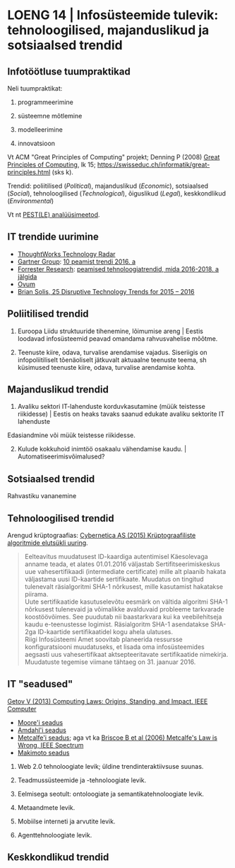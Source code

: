 

# LOENG 14 | Infosüsteemide tulevik: tehnoloogilised, majanduslikud ja sotsiaalsed trendid

## Infotöötluse tuumpraktikad

Neli tuumpraktikat:

1.  programmeerimine

2.  süsteemne mõtlemine

3.  modelleerimine

4.  innovatsioon

Vt ACM "Great Principles of Computing" projekt; Denning P (2008) [Great Principles of Computing](https://denninginstitute.com/pjd/PUBS/ENC/gp08.pdf), lk 15; https://swisseduc.ch/informatik/great-principles.html (sks k).

Trendid: poliitilised (_Political_), majanduslikud (_Economic_), sotsiaalsed (_Social_), tehnoloogilised (_Technological_), õiguslikud (_Legal_), keskkondlikud (_Environmental_)

Vt nt [PEST(LE) analüüsimeetod](https://en.wikipedia.org/wiki/PEST_analysis).

## IT trendide uurimine

- [ThoughtWorks Technology Radar](https://www.thoughtworks.com/radar)
- [Gartner Group](http://www.gartner.com/technology/home.jsp): [10 peamist trendi 2016. a](http://www.gartner.com/newsroom/id/3143521)
- [Forrester Research](https://www.forrester.com/home/): [peamised tehnoloogiatrendid, mida 2016-2018. a jälgida](http://blogs.forrester.com/brian_hopkins/15-09-09-the_top_technology_trends_to_watch_2016_to_2018)
- [Ovum](http://www.ovum.com/)
- [Brian Solis, 25 Disruptive Technology Trends for 2015 – 2016](http://www.briansolis.com/2015/01/25-disruptive-technology-trends-2015-2016/)

## Poliitilised trendid

1) Euroopa Liidu struktuuride tihenemine, lõimumise areng | Eestis loodavad infosüsteemid peavad omandama rahvusvahelise mõõtme.

2) Teenuste kiire, odava, turvalise arendamise vajadus. Siseriigis on infopoliitiliselt tõenäoliselt jätkuvalt aktuaalne teenuste teema, sh küsimused teenuste kiire, odava, turvalise arendamise kohta.

## Majanduslikud trendid

1) Avaliku sektori IT-lahenduste korduvkasutamine (müük teistesse riikidesse) | Eestis on heaks tavaks saanud edukate avaliku sektorite IT lahenduste

Edasiandmine või müük teistesse riikidesse. 

2) Kulude kokkuhoid inimtöö osakaalu vähendamise kaudu. | Automatiseerimisvõimalused?

## Sotsiaalsed trendid

Rahvastiku vananemine 

## Tehnoloogilised trendid

Arengud krüptograafias: [Cybernetica AS (2015) Krüptograafiliste algoritmide elutsükli uuring](https://www.ria.ee/public/RIA/Kruptograafiliste_algoritmide_uuring_2015.pdf).

 > Eelteavitus muudatusest ID-kaardiga autentimisel
 Käesolevaga anname teada, et alates 01.01.2016 väljastab Sertifitseerimiskeskus uue vahesertifikaadi (intermediate certificate) mille alt plaanib hakata väljastama uusi ID-kaartide sertifikaate. Muudatus on tingitud tulenevalt räsialgoritmi SHA-1 nõrkusest, mille kasutamist hakatakse piirama.  
 Uute sertifikaatide kasutuselevõtu eesmärk on vältida algoritmi SHA-1 nõrkusest tulenevaid ja võimalikke avalduvaid probleeme tarkvarade koostöövõimes. See puudutab nii baastarkvara kui ka veebilehitseja kaudu e-teenustesse logimist. Räsialgoritm SHA-1 asendatakse SHA-2ga ID-kaartide sertifikaatidel kogu ahela ulatuses.  
 Riigi Infosüsteemi Amet soovitab planeerida ressursse konfiguratsiooni muudatuseks, et lisada oma infosüsteemides aegsasti uus vahesertifikaat aktsepteeritavate sertifikaatide nimekirja. Muudatuste tegemise viimane tähtaeg on 31. jaanuar 2016.

## IT "seadused"

[Getov V (2013) Computing Laws: Origins, Standing, and Impact. IEEE Computer](http://www.computer.org/csdl/mags/co/2013/12/mco2013120024.pdf)

- [Moore'i seadus](https://en.wikipedia.org/wiki/Moore%27s_law)
- [Amdahl'i seadus](https://en.wikipedia.org/wiki/Amdahl%27s_law)
- [Metcalfe'i seadus](https://en.wikipedia.org/wiki/Metcalfe%27s_law); aga vt ka [Briscoe B et al (2006) Metcalfe's Law is Wrong, IEEE Spectrum](http://spectrum.ieee.org/computing/networks/metcalfes-law-is-wrong)
- [Makimoto seadus](http://xputers.informatik.uni-kl.de/reconfigurable_computing/dagstuhl00ns/tsld034.htm)

1) Web 2.0 tehnoloogiate levik;   üldine  trendinteraktiivsuse   suunas. 

2)  Teadmussüsteemide   ja -tehnoloogiate levik. 

3)  Eelmisega seotult:  ontoloogiate ja semantikatehnoloogiate levik. 

4)  Metaandmete   levik. 

5) Mobiilse interneti ja arvutite levik. 

6) Agenttehnoloogiate levik.   

## Keskkondlikud trendid